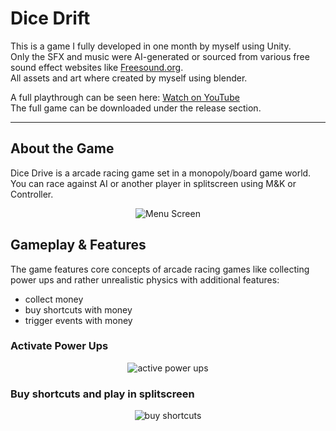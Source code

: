 # Dice Drift

This is a game I fully developed in one month by myself using Unity.  
Only the SFX and music were AI-generated or sourced from various free sound effect websites like [Freesound.org](https://freesound.org/).  
All assets and art where created by myself using blender.

A full playthrough can be seen here: [Watch on YouTube](https://youtu.be/1GTixTzEjZA)  
The full game can be downloaded under the release section.

---

## About the Game  

Dice Drive is a arcade racing game set in a monopoly/board game world. You can race against AI or another player in splitscreen using M&K or Controller.

<p align="center">
  <img src="https://imgur.com/2CTwysj.jpeg" alt="Menu Screen">
</p>

## Gameplay & Features
The game features core concepts of arcade racing games like collecting power ups and rather unrealistic physics with additional features:
- collect money
- buy shortcuts with money
- trigger events with money


### Activate Power Ups
<p align="center">
  <img src="https://media0.giphy.com/media/Cr6wS6FZZ6Lp1DhZYa/giphy.gif" alt="active power ups">
</p>

### Buy shortcuts and play in splitscreen
<p align="center">
  <img src="shorcutGif.gif" alt="buy shortcuts">
</p>
